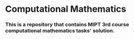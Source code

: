 # Computational Mathematics #
### This is a repository that contains MIPT 3rd course computational mathematics tasks' solution. ###
